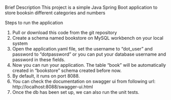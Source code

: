 Brief Description
This project is a simple Java Spring Boot application to store booksin different categories and numbers

Steps to run the application

1. Pull or download this code from the git repository
2. Create a schema named bookstore on MySQL workbench on your local system
3. Open the application.yaml file, set the username to “dot_user” and password to “dotpassword” or you can put your database username and password in these fields.
4. Now you can run your application. The table “book” will be automatically created in “bookstore” schema created before now. 
5. By default, it runs on port 8088. 
6. You can check the documentation on swagger ui from following url: http://localhost:8088/swagger-ui.html
7. Once the db has been set up, we can also run the unit tests.